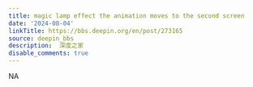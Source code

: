 ```yaml
---
title: magic lamp effect the animation moves to the second screen
date: '2024-08-04'
linkTitle: https://bbs.deepin.org/en/post/273165
source: deepin_bbs
description:  深度之家 
disable_comments: true
---
```

NA
